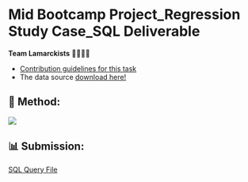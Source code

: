 # Mid Bootcamp Project_Regression Study Case_SQL Deliverable
**Team Lamarckists** 👨🏽👩🏻

* [Contribution guidelines for this task](https://github.com/ironhack-edu/data_mid_bootcamp_project_regression/blob/master/sql_questions_regression.md)
* The data source [download here!](https://github.com/lamtranluu/IRON-HACK_Mid-Bootcamp-Project/blob/main/Preparing%20Code/Data/clean_data.csv)

## 🔧 Method: 
![](https://img.shields.io/badge/MySQL-Query-informational?style=flat&logo=mysql&logoColor=white&color=2bbc8a)
## 📊 Submission:
[SQL Query File](https://github.com/lamtranluu/IRON-HACK_Mid-Bootcamp-Project/blob/main/SQL/SQL_Deliverables%20Mid-Bootcamp%20Project.sql)
